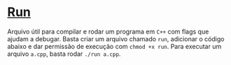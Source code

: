 # [Run](run)

Arquivo útil para compilar e rodar um programa em `C++` com flags que ajudam a debugar.
Basta criar um arquivo chamado `run`, adicionar o código abaixo e dar permissão de execução com `chmod +x run`.
Para executar um arquivo `a.cpp`, basta rodar `./run a.cpp`.
